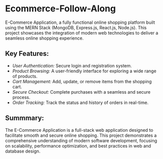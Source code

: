 # Ecommerce-Follow-Along
E-Commerce Application, a fully functional online shopping platform built using the MERN Stack (MongoDB, Express.js, React.js, Node.js). This project showcases the integration of modern web technologies to deliver a seamless online shopping experience.

## Key Features:
- *User Authentication:* Secure login and registration system.
- *Product Browsing:* A user-friendly interface for exploring a wide range of products.
- *Cart Management:* Add, update, or remove items from the shopping cart.
- *Secure Checkout:* Complete purchases with a seamless and secure process.
- *Order Tracking:* Track the status and history of orders in real-time.

## Summmary:
The E-Commerce Application is a full-stack web application designed to facilitate smooth and secure online shopping. This project demonstrates a comprehensive understanding of modern software development, focusing on scalability, performance optimization, and best practices in web and database design.